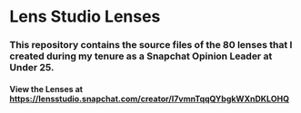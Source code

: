 # Lens Studio Lenses
### This repository contains the source files of the 80 lenses that I created during my tenure as a Snapchat Opinion Leader at Under 25.
#### View the Lenses at https://lensstudio.snapchat.com/creator/I7vmnTqqQYbgkWXnDKLOHQ
